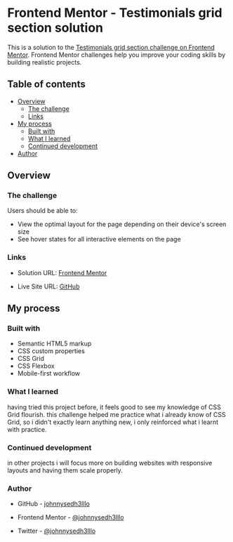 # Frontend Mentor - Testimonials grid section solution

This is a solution to the [Testimonials grid section challenge on Frontend Mentor](https://www.frontendmentor.io/challenges/testimonials-grid-section-Nnw6J7Un7). Frontend Mentor challenges help you improve your coding skills by building realistic projects. 

## Table of contents

- [Overview](#overview)
  - [The challenge](#the-challenge)
  - [Links](#links)
- [My process](#my-process)
  - [Built with](#built-with)
  - [What I learned](#what-i-learned)
  - [Continued development](#continued-development)
- [Author](#author)

## Overview

### The challenge

Users should be able to:

- View the optimal layout for the page depending on their device's screen size
- See hover states for all interactive elements on the page

### Links

- Solution URL: [Frontend Mentor](https://www.frontendmentor.io/solutions/responsive-testimonial-grid-layout-built-with-css-grid-and-flexbox-hpDxqcj47K)

- Live Site URL: [GitHub](https://johnnysedh3lllo.github.io/testimonial-grid-layout-front-end-mentor/)


## My process

### Built with

- Semantic HTML5 markup
- CSS custom properties
- CSS Grid
- CSS Flexbox
- Mobile-first workflow

### What I learned
having tried this project before, it feels good to see my knowledge of CSS Grid flourish. this challenge helped me practice what i already know of CSS Grid, so i didn't exactly learn anything new, i only reinforced what i learnt with practice.

### Continued development
in other projects i will focus more on building websites with responsive layouts and having them scale properly.

### Author
- GitHub - [johnnysedh3lllo](https://github.com/johnnysedh3lllo)

- Frontend Mentor - [@johnnysedh3lllo](https://www.frontendmentor.io/profile/johnnysedh3lllo)

- Twitter - [@johnnysedh3lllo](https://www.twitter.com/johnnysedh3lllo)
